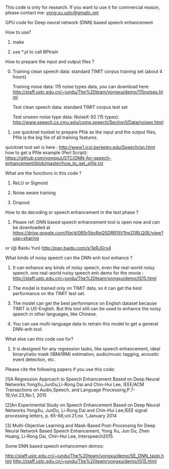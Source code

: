 This code is only for research. If you want to use it for commercial reason, please contact me: yong.xu.ustc@gmailc.om

GPU code for Deep neural network (DNN) based speech enhancement

How to use?

1. make

2. use *.pl to call BPtrain

How to prepare the input and output files ?

0. Training clean speech data: standard TIMIT corpus training set (about 4 hours)

   Training noise data: 115 noise types data, you can download here:
   http://staff.ustc.edu.cn/~jundu/The%20team/yongxu/demo/115noises.html
   
   Test clean speech data: standard TIMIT corpus test set
   
   Test unseen noise type data: NoiseX-92 (15 types): http://www.speech.cs.cmu.edu/comp.speech/Section1/Data/noisex.html

1. use quicknet toolset to prepare Pfile as the input and the output files, Pfile is the big file of all training features.

quicknet tool set is here : http://www1.icsi.berkeley.edu/Speech/qn.html
how to get a Pfile example (Perl Script): https://github.com/yongxuUSTC/DNN-for-speech-enhancement/blob/master/how_to_get_pfile.txt

What are the functions in this code ?

1. ReLU or Sigmoid

2. Noise aware training

3. Dropout

How to do decoding or speech enhancement in the test phase ?

1. Please ref: DNN based speech enhancement tool is open now and can be downloaded at https://drive.google.com/file/d/0B5r5bvRpQ5DRR1lIV1hpZ0RLQ0E/view?usp=sharing

or (@ Baidu Yun)
http://pan.baidu.com/s/1eRJGrx4 

What kinds of noisy speech can the DNN-enh tool enhance ?

1.  It can enhance any kinds of noisy speech, even the real-world noisy speech. one real-world noisy speech enh demo for the movie <Forrest Gump>: http://staff.ustc.edu.cn/~jundu/The%20team/yongxu/demo/IS15.html

2. The model is trained only on TIMIT data, so it can get the best performance on the TIMIT test set. 

3. The model can get the best performance on English dataset because TIMIT is US-English. But this tool still can be used to enhance the noisy speech in other languages, like Chinese.

4. You can use multi-language data to retrain this model to get a general DNN-enh tool.


What else can this code use for?

1. It is designed for any regression tasks, like speech enhancement, ideal binary/ratio mask (IBM/IRM) estimation, audio/music tagging, acoustic event detection, etc.

Please cite the following papers if you use this code:

[1]A Regression Approach to Speech Enhancement Based on Deep Neural Networks.YongXu,JunDu,Li-Rong Dai and Chin-Hui Lee, IEEE/ACM Transactions on Audio,Speech, and Language Processing,P.7-19,Vol.23,No.1, 2015

[2]An Experimental Study on Speech Enhancement Based on Deep Neural Networks.YongXu, JunDu, Li-Rong Dai and Chin-Hui Lee,IEEE signal processing letters, p. 65-68,vol.21,no. 1,January 2014

[3] Multi-Objective Learning and Mask-Based Post-Processing for Deep Neural Network Based Speech Enhancement, Yong Xu, Jun Du, Zhen Huang, Li-Rong Dai, Chin-Hui Lee, Interspeech2015

Some DNN based speech enhancemen demos:

http://staff.ustc.edu.cn/~jundu/The%20team/yongxu/demo/SE_DNN_taslp.html
http://staff.ustc.edu.cn/~jundu/The%20team/yongxu/demo/IS15.html
